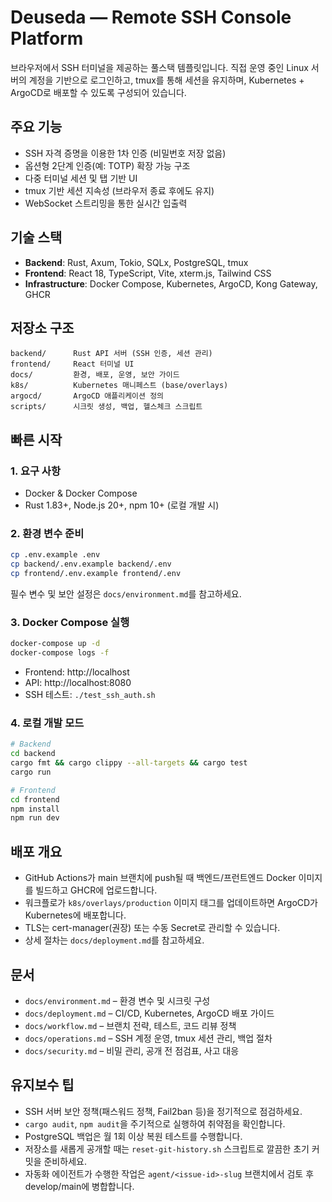 # Deuseda — Remote SSH Console Platform

브라우저에서 SSH 터미널을 제공하는 풀스택 템플릿입니다. 직접 운영 중인 Linux 서버의 계정을 기반으로 로그인하고, tmux를 통해 세션을 유지하며, Kubernetes + ArgoCD로 배포할 수 있도록 구성되어 있습니다.

## 주요 기능
- SSH 자격 증명을 이용한 1차 인증 (비밀번호 저장 없음)
- 옵션형 2단계 인증(예: TOTP) 확장 가능 구조
- 다중 터미널 세션 및 탭 기반 UI
- tmux 기반 세션 지속성 (브라우저 종료 후에도 유지)
- WebSocket 스트리밍을 통한 실시간 입출력

## 기술 스택
- **Backend**: Rust, Axum, Tokio, SQLx, PostgreSQL, tmux
- **Frontend**: React 18, TypeScript, Vite, xterm.js, Tailwind CSS
- **Infrastructure**: Docker Compose, Kubernetes, ArgoCD, Kong Gateway, GHCR

## 저장소 구조
```
backend/      Rust API 서버 (SSH 인증, 세션 관리)
frontend/     React 터미널 UI
docs/         환경, 배포, 운영, 보안 가이드
k8s/          Kubernetes 매니페스트 (base/overlays)
argocd/       ArgoCD 애플리케이션 정의
scripts/      시크릿 생성, 백업, 헬스체크 스크립트
```

## 빠른 시작

### 1. 요구 사항
- Docker & Docker Compose
- Rust 1.83+, Node.js 20+, npm 10+ (로컬 개발 시)

### 2. 환경 변수 준비
```bash
cp .env.example .env
cp backend/.env.example backend/.env
cp frontend/.env.example frontend/.env
```
필수 변수 및 보안 설정은 `docs/environment.md`를 참고하세요.

### 3. Docker Compose 실행
```bash
docker-compose up -d
docker-compose logs -f
```
- Frontend: http://localhost  
- API: http://localhost:8080  
- SSH 테스트: `./test_ssh_auth.sh`

### 4. 로컬 개발 모드
```bash
# Backend
cd backend
cargo fmt && cargo clippy --all-targets && cargo test
cargo run

# Frontend
cd frontend
npm install
npm run dev
```

## 배포 개요
- GitHub Actions가 main 브랜치에 push될 때 백엔드/프런트엔드 Docker 이미지를 빌드하고 GHCR에 업로드합니다.
- 워크플로가 `k8s/overlays/production` 이미지 태그를 업데이트하면 ArgoCD가 Kubernetes에 배포합니다.
- TLS는 cert-manager(권장) 또는 수동 Secret로 관리할 수 있습니다.
- 상세 절차는 `docs/deployment.md`를 참고하세요.

## 문서
- `docs/environment.md` – 환경 변수 및 시크릿 구성
- `docs/deployment.md` – CI/CD, Kubernetes, ArgoCD 배포 가이드
- `docs/workflow.md` – 브랜치 전략, 테스트, 코드 리뷰 정책
- `docs/operations.md` – SSH 계정 운영, tmux 세션 관리, 백업 절차
- `docs/security.md` – 비밀 관리, 공개 전 점검표, 사고 대응

## 유지보수 팁
- SSH 서버 보안 정책(패스워드 정책, Fail2ban 등)을 정기적으로 점검하세요.
- `cargo audit`, `npm audit`을 주기적으로 실행하여 취약점을 확인합니다.
- PostgreSQL 백업은 월 1회 이상 복원 테스트를 수행합니다.
- 저장소를 새롭게 공개할 때는 `reset-git-history.sh` 스크립트로 깔끔한 초기 커밋을 준비하세요.
- 자동화 에이전트가 수행한 작업은 `agent/<issue-id>-slug` 브랜치에서 검토 후 develop/main에 병합합니다.
